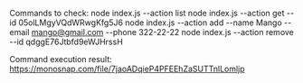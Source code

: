 Сommands to check:
node index.js --action list
node index.js --action get --id 05olLMgyVQdWRwgKfg5J6
node index.js --action add --name Mango --email mango@gmail.com --phone 322-22-22
node index.js --action remove --id qdggE76Jtbfd9eWJHrssH

Сommand execution result:
https://monosnap.com/file/7jaoADqieP4PFEEhZaSUTTnlLomljp
